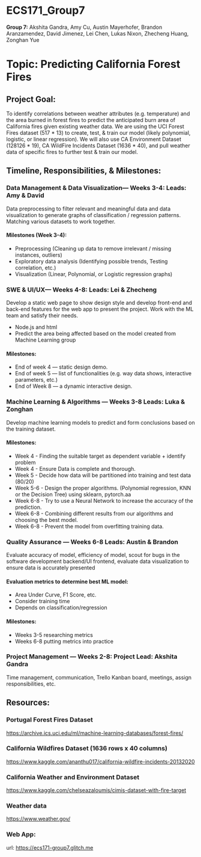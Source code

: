 # ECS171_Group7

**Group 7:** Akshita Gandra, Amy Cu, Austin Mayerhofer, Brandon Aranzamendez, David Jimenez, Lei Chen, Lukas Nixon, Zhecheng Huang, Zonghan Yue

# Topic: Predicting California Forest Fires

## Project Goal: 
To identify correlations between weather attributes (e.g. temperature) and the area burned in forest fires to predict the anticipated burn area of California fires given existing weather data. We are using the UCI Forest Fires dataset (517 * 13) to create, test, & train our model (likely polynomial, logistic, or linear regression). We will also use CA Environment Dataset (128126 * 19), CA WildFire Incidents Dataset (1636 * 40), and pull weather data of specific fires to further test & train our model.

## Timeline, Responsibilities, & Milestones:

### Data Management & Data Visualization— Weeks 3-4: Leads: Amy & David
Data preprocessing to filter relevant and meaningful data and data visualization to generate graphs of classification / regression patterns. Matching various datasets to work together.

#### Milestones (Week 3-4): 
- Preprocessing (Cleaning up data to remove irrelevant / missing instances, outliers)
- Exploratory data analysis (Identifying possible trends, Testing correlation, etc.)
- Visualization (Linear, Polynomial, or Logistic regression graphs)

### SWE & UI/UX— Weeks 4-8: Leads: Lei & Zhecheng
Develop a static web page to show design style and develop front-end and back-end features for the web app to present the project. Work with the ML team and satisfy their needs.
- Node.js and html
- Predict the area being affected based on the model created from Machine Learning group

#### Milestones:
- End of week 4 — static design demo.
- End of week 5 — list of functionalities (e.g. way data shows, interactive parameters, etc.) 
- End of Week 8 — a dynamic interactive design.

### Machine Learning & Algorithms — Weeks 3-8  Leads: Luka & Zonghan 
Develop machine learning models to predict and form conclusions based on the training dataset.

#### Milestones:
- Week 4 - Finding the suitable target as dependent variable + identify problem
- Week 4 - Ensure Data is complete and thorough.
- Week 5 - Decide how data will be partitioned into training and test data (80/20)
- Week 5-6 - Design the proper algorithms. (Polynomial regression, KNN or the Decision Tree) using sklearn, pytorch.aa 
- Week 6-8 - Try to use a Neural Network to increase the accuracy of the prediction.
- Week 6-8 - Combining different results from our algorithms and choosing the best model.
- Week 6-8 - Prevent the model from overfitting training data.

### Quality Assurance — Weeks 6-8   Leads: Austin & Brandon
Evaluate accuracy of model, efficiency of model, scout for bugs in the software development backend/UI frontend, evaluate data visualization to ensure data is accurately presented
#### Evaluation metrics to determine best ML model:
- Area Under Curve, F1 Score, etc.
- Consider training time
- Depends on classification/regression
#### Milestones: 
- Weeks 3-5 researching metrics
- Weeks 6-8 putting metrics into practice

### Project Management — Weeks 2-8: Project Lead: Akshita Gandra
Time management, communication, Trello Kanban board, meetings, assign responsibilities, etc.  

## Resources:
### Portugal Forest Fires Dataset
https://archive.ics.uci.edu/ml/machine-learning-databases/forest-fires/
### California Wildfires Dataset (1636 rows x 40 columns)
https://www.kaggle.com/ananthu017/california-wildfire-incidents-20132020 
### California Weather and Environment Dataset
https://www.kaggle.com/chelseazaloumis/cimis-dataset-with-fire-target 
### Weather data
https://www.weather.gov/
### Web App: 
url: https://ecs171-group7.glitch.me
